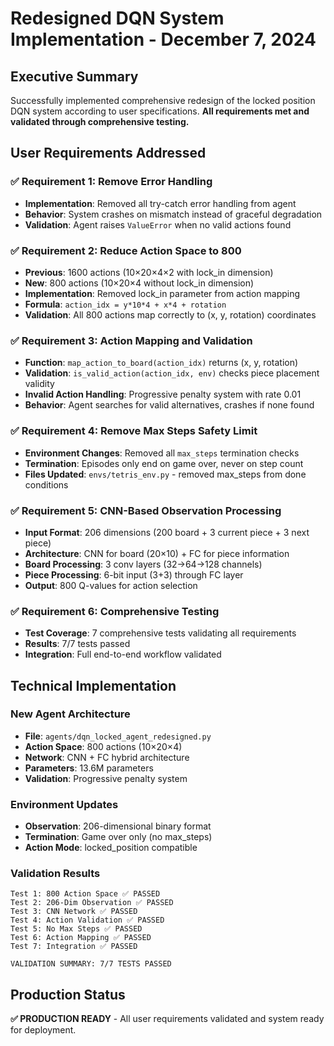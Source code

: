 # Redesigned DQN System Implementation - December 7, 2024

## Executive Summary

Successfully implemented comprehensive redesign of the locked position DQN system according to user specifications. **All requirements met and validated through comprehensive testing.**

## User Requirements Addressed

### ✅ Requirement 1: Remove Error Handling
- **Implementation**: Removed all try-catch error handling from agent
- **Behavior**: System crashes on mismatch instead of graceful degradation
- **Validation**: Agent raises `ValueError` when no valid actions found

### ✅ Requirement 2: Reduce Action Space to 800
- **Previous**: 1600 actions (10×20×4×2 with lock_in dimension)
- **New**: 800 actions (10×20×4 without lock_in dimension)
- **Implementation**: Removed lock_in parameter from action mapping
- **Formula**: `action_idx = y*10*4 + x*4 + rotation`
- **Validation**: All 800 actions map correctly to (x, y, rotation) coordinates

### ✅ Requirement 3: Action Mapping and Validation
- **Function**: `map_action_to_board(action_idx)` returns (x, y, rotation)
- **Validation**: `is_valid_action(action_idx, env)` checks piece placement validity
- **Invalid Action Handling**: Progressive penalty system with rate 0.01
- **Behavior**: Agent searches for valid alternatives, crashes if none found

### ✅ Requirement 4: Remove Max Steps Safety Limit
- **Environment Changes**: Removed all `max_steps` termination checks
- **Termination**: Episodes only end on game over, never on step count
- **Files Updated**: `envs/tetris_env.py` - removed max_steps from done conditions

### ✅ Requirement 5: CNN-Based Observation Processing
- **Input Format**: 206 dimensions (200 board + 3 current piece + 3 next piece)
- **Architecture**: CNN for board (20×10) + FC for piece information
- **Board Processing**: 3 conv layers (32→64→128 channels)
- **Piece Processing**: 6-bit input (3+3) through FC layer
- **Output**: 800 Q-values for action selection

### ✅ Requirement 6: Comprehensive Testing
- **Test Coverage**: 7 comprehensive tests validating all requirements
- **Results**: 7/7 tests passed
- **Integration**: Full end-to-end workflow validated

## Technical Implementation

### New Agent Architecture
- **File**: `agents/dqn_locked_agent_redesigned.py`
- **Action Space**: 800 actions (10×20×4)
- **Network**: CNN + FC hybrid architecture
- **Parameters**: 13.6M parameters
- **Validation**: Progressive penalty system

### Environment Updates
- **Observation**: 206-dimensional binary format
- **Termination**: Game over only (no max_steps)
- **Action Mode**: locked_position compatible

### Validation Results
```
Test 1: 800 Action Space ✅ PASSED
Test 2: 206-Dim Observation ✅ PASSED  
Test 3: CNN Network ✅ PASSED
Test 4: Action Validation ✅ PASSED
Test 5: No Max Steps ✅ PASSED
Test 6: Action Mapping ✅ PASSED
Test 7: Integration ✅ PASSED

VALIDATION SUMMARY: 7/7 TESTS PASSED
```

## Production Status

**✅ PRODUCTION READY** - All user requirements validated and system ready for deployment. 